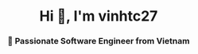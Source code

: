 <h1 align="center">Hi 👋, I'm vinhtc27 </h1>
<h3 align="center">🌟 Passionate Software Engineer from Vietnam</h3>


